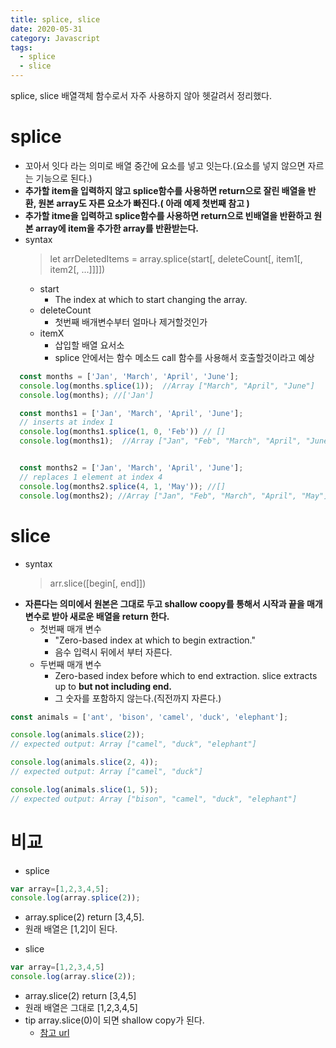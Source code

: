 ```yaml
---
title: splice, slice
date: 2020-05-31
category: Javascript
tags:
  - splice
  - slice
---
```


splice, slice 배열객체 함수로서 자주 사용하지 않아 헷갈려서 정리했다. 


# splice
- 꼬아서 잇다 라는 의미로 배열 중간에 요소를 넣고 잇는다.(요소를 넣지 않으면 자르는 기능으로 된다.)
- **추가할 item을 입력하지 않고 splice함수를 사용하면 return으로 잘린 배열을 반환, 원본 array도 자른 요소가 빠진다.( 아래 예제 첫번째 참고 )**
- **추가할 itme을 입력하고 splice함수를 사용하면 return으로 빈배열을 반환하고 원본 array에 item을 추가한 array를 반환받는다.**
- syntax
  > let arrDeletedItems = array.splice(start[, deleteCount[, item1[, item2[, ...]]]])
  - start
    - The index at which to start changing the array.
  - deleteCount
    - 첫번째 배개변수부터 얼마나 제거할것인가
  - itemX
    - 삽입할 배열 요서소 
    - splice 안에서는 함수 메소드 call 함수를 사용해서 호출할것이라고 예상

```js
  const months = ['Jan', 'March', 'April', 'June'];
  console.log(months.splice(1));  //Array ["March", "April", "June"]
  console.log(months); //['Jan']

  const months1 = ['Jan', 'March', 'April', 'June'];
  // inserts at index 1
  console.log(months1.splice(1, 0, 'Feb')) // []
  console.log(months1);  //Array ["Jan", "Feb", "March", "April", "June"]


  const months2 = ['Jan', 'March', 'April', 'June'];
  // replaces 1 element at index 4
  console.log(months2.splice(4, 1, 'May')); //[]
  console.log(months2); //Array ["Jan", "Feb", "March", "April", "May"]
```


# slice
- syntax
  > arr.slice([begin[, end]])
- **자른다는 의미에서 원본은 그대로 두고 shallow coopy를 통해서 시작과 끝을 매개변수로 받아 새로운 배열을 return 한다.**
  - 첫번째 매개 변수
    - "Zero-based index at which to begin extraction."
    - 음수 입력시 뒤에서 부터 자른다.
  - 두번째 매개 변수
    - Zero-based index before which to end extraction. slice extracts up to **but not including end.**
    - 그 숫자를 포함하지 않는다.(직전까지 자른다.)   

```js
const animals = ['ant', 'bison', 'camel', 'duck', 'elephant'];

console.log(animals.slice(2));
// expected output: Array ["camel", "duck", "elephant"]

console.log(animals.slice(2, 4));
// expected output: Array ["camel", "duck"]

console.log(animals.slice(1, 5));
// expected output: Array ["bison", "camel", "duck", "elephant"]
```

# 비교 
* splice
```js
var array=[1,2,3,4,5];
console.log(array.splice(2));
```
  - array.splice(2) return [3,4,5]. 
  - 원래 배열은 [1,2]이 된다.




* slice
```js
var array=[1,2,3,4,5]
console.log(array.slice(2));
```
  - array.slice(2) return [3,4,5]
  - 원래 배열은 그대로 [1,2,3,4,5]
  - tip array.slice(0)이 되면 shallow copy가 된다. 
    - [참고 url](https://stackoverflow.com/questions/47738344/does-javascript-slice-method-return-a-shallow-copy)
